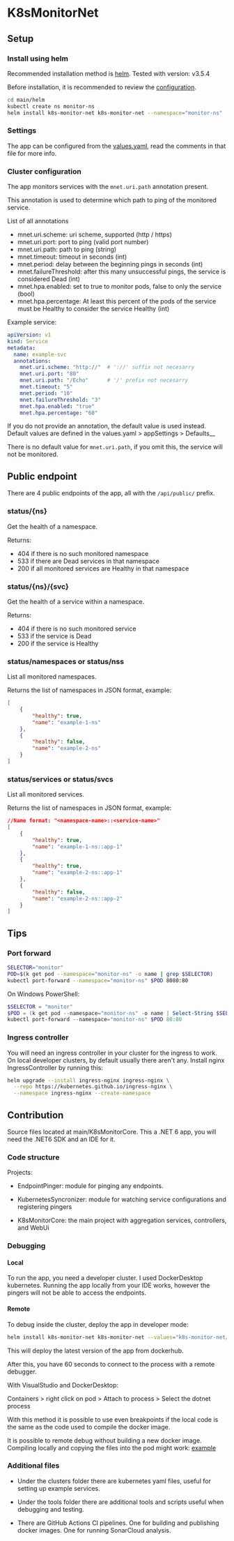 # K8sMonitorNet

## Setup

### Install using helm

Recommended installation method is [helm](https://helm.sh/). Tested with version: v3.5.4

Before installation, it is recommended to review the [configuration](#settings).

```bash
cd main/helm
kubectl create ns monitor-ns
helm install k8s-monitor-net k8s-monitor-net --namespace="monitor-ns"
```

### Settings

The app can be configured from the [values.yaml](main/helm/k8s-monitor-net/values.yaml), read the comments in that file for more info.

### Cluster configuration

The app monitors services with the `mnet.uri.path` annotation present.

This annotation is used to determine which path to ping of the monitored service.

List of all annotations

- mnet.uri.scheme: uri scheme, supported (http / https)
- mnet.uri.port: port to ping (valid port number)
- mnet.uri.path: path to ping (string)
- mnet.timeout: timeout in seconds (int)
- mnet.period: delay between the beginning pings in seconds (int)
- mnet.failureThreshold: after this many unsuccessful pings, the service is considered Dead (int)
- mnet.hpa.enabled: set to true to monitor pods, false to only the service (bool)
- mnet.hpa.percentage: At least this percent of the pods of the service must be Healthy to consider the service Healthy (int)

Example service:

```yaml
apiVersion: v1
kind: Service
metadata:
  name: example-svc
  annotations:
    mnet.uri.scheme: "http://"  # '://' suffix not necesarry
    mnet.uri.port: "80"
    mnet.uri.path: "/Echo"      # '/' prefix not necesarry
    mnet.timeout: "5"
    mnet.period: "10"
    mnet.failureThreshold: "3"
    mnet.hpa.enabled: "true"
    mnet.hpa.percentage: "60"
```

If you do not provide an annotation, the default value is used instead. Default values are defined in the values.yaml > appSettings > Defaults__

There is no default value for `mnet.uri.path`, if you omit this, the service will not be monitored.

## Public endpoint

There are 4 public endpoints of the app, all with the `/api/public/` prefix.

### status/{ns}

Get the health of a namespace.

Returns:

- 404 if there is no such monitored namespace
- 533 if there are Dead services in that namespace
- 200 if all monitored services are Healthy in that namespace

### status/{ns}/{svc}

Get the health of a service within a namespace.

Returns:

- 404 if there is no such monitored service
- 533 if the service is Dead
- 200 if the service is Healthy

### status/namespaces or status/nss

List all monitored namespaces.

Returns the list of namespaces in JSON format, example:

```json
[
    {
        "healthy": true,
        "name": "example-1-ns"
    },
    {
        "healthy": false,
        "name": "example-2-ns"
    }
]
```

### status/services or status/svcs

List all monitored services.

Returns the list of namespaces in JSON format, example:

```json
//Name format: "<namespace-name>::<service-name>"
[
    {
        "healthy": true,
        "name": "example-1-ns::app-1"
    },
    {
        "healthy": true,
        "name": "example-2-ns::app-1"
    },
    {
        "healthy": false,
        "name": "example-2-ns::app-2"
    }
]
```

## Tips

### Port forward

```bash
SELECTOR="monitor"
POD=$(k get pod --namespace="monitor-ns" -o name | grep $SELECTOR)
kubectl port-forward --namespace="monitor-ns" $POD 8080:80
```

On Windows PowerShell:

```PowerShell
$SELECTOR = "monitor"
$POD = (k get pod --namespace="monitor-ns" -o name | Select-String $SELECTOR).Line.Split('/')[1]
kubectl port-forward --namespace="monitor-ns" $POD 80:80
```

### Ingress controller

You will need an ingress controller in your cluster for the ingress to work. On local developer clusters, by default usually there aren't any. Install nginx IngressController by running this:

```bash
helm upgrade --install ingress-nginx ingress-nginx \
  --repo https://kubernetes.github.io/ingress-nginx \
  --namespace ingress-nginx --create-namespace
```

## Contribution

Source files located at main/K8sMonitorCore. This a .NET 6 app, you will need the .NET6 SDK and an IDE for it.

### Code structure

Projects:

- EndpointPinger: module for pinging any endpoints.

- KubernetesSyncronizer: module for watching service configurations and registering pingers

- K8sMonitorCore: the main project with aggregation services, controllers, and WebUi

### Debugging

#### Local

To run the app, you need a developer cluster. I used DockerDesktop kubernetes. Running the app locally from your IDE works, however the pingers will not be able to access the endpoints.

#### Remote

To debug inside the cluster, deploy the app in developer mode:

```bash
helm install k8s-monitor-net k8s-monitor-net --values="k8s-monitor-net/values-developer.yaml" --namespace="monitor-ns"
```

This will deploy the latest version of the app from dockerhub.

After this, you have 60 seconds to connect to the process with a remote debugger.

With VisualStudio and DockerDesktop:

Containers > right click on pod > Attach to process > Select the dotnet process

With this method it is possible to use even breakpoints if the local code is the same as the code used to compile the docker image.

It is possible to remote debug without building a new docker image. Compiling locally and copying the files into the pod might work: [example](tools/debugger/script.ps1)

### Additional files

- Under the clusters folder there are kubernetes yaml files, useful for setting up example services.

- Under the tools folder there are additional tools and scripts useful when debugging and testing.

- There are GitHub Actions CI pipelines. One for building and publishing docker images. One for running SonarCloud analysis.
